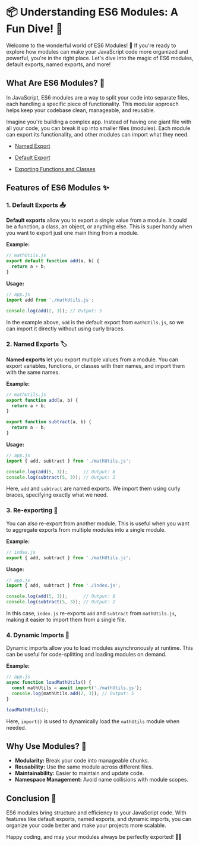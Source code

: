 # 📦 Understanding ES6 Modules: A Fun Dive! 🚀

Welcome to the wonderful world of ES6 Modules! 🌟 If you're ready to explore how modules can make your JavaScript code more organized and powerful, you're in the right place. Let's dive into the magic of ES6 modules, default exports, named exports, and more!

## What Are ES6 Modules? 🤔

In JavaScript, ES6 modules are a way to split your code into separate files, each handling a specific piece of functionality. This modular approach helps keep your codebase clean, manageable, and reusable.

Imagine you're building a complex app. Instead of having one giant file with all your code, you can break it up into smaller files (modules). Each module can export its functionality, and other modules can import what they need.

- [Named Export](https://youtu.be/jpFAvYV-8tM?feature=shared)

- [Default Export](https://youtu.be/OMunaJ0YZxM?feature=shared)

- [Exporting Functions and Classes](https://youtu.be/Ex11_N-Fn94?feature=shared)

## Features of ES6 Modules ✨

### 1. **Default Exports** 📤

**Default exports** allow you to export a single value from a module. It could be a function, a class, an object, or anything else. This is super handy when you want to export just one main thing from a module.

**Example:**

```javascript
// mathUtils.js
export default function add(a, b) {
  return a + b;
}
```

**Usage:**

```javascript
// app.js
import add from './mathUtils.js';

console.log(add(2, 3)); // Output: 5
```

In the example above, `add` is the default export from `mathUtils.js`, so we can import it directly without using curly braces.

### 2. **Named Exports** 🏷️

**Named exports** let you export multiple values from a module. You can export variables, functions, or classes with their names, and import them with the same names.

**Example:**

```javascript
// mathUtils.js
export function add(a, b) {
  return a + b;
}

export function subtract(a, b) {
  return a - b;
}
```

**Usage:**

```javascript
// app.js
import { add, subtract } from './mathUtils.js';

console.log(add(5, 3));      // Output: 8
console.log(subtract(5, 3)); // Output: 2
```

Here, `add` and `subtract` are named exports. We import them using curly braces, specifying exactly what we need.

### 3. **Re-exporting** 🔄

You can also re-export from another module. This is useful when you want to aggregate exports from multiple modules into a single module.

**Example:**

```javascript
// index.js
export { add, subtract } from './mathUtils.js';
```

**Usage:**

```javascript
// app.js
import { add, subtract } from './index.js';

console.log(add(5, 3));      // Output: 8
console.log(subtract(5, 3)); // Output: 2
```

In this case, `index.js` re-exports `add` and `subtract` from `mathUtils.js`, making it easier to import them from a single file.

### 4. **Dynamic Imports** 🚀

Dynamic imports allow you to load modules asynchronously at runtime. This can be useful for code-splitting and loading modules on demand.

**Example:**

```javascript
// app.js
async function loadMathUtils() {
  const mathUtils = await import('./mathUtils.js');
  console.log(mathUtils.add(2, 3)); // Output: 5
}

loadMathUtils();
```

Here, `import()` is used to dynamically load the `mathUtils` module when needed.

## Why Use Modules? 🌟

- **Modularity:** Break your code into manageable chunks.
- **Reusability:** Use the same module across different files.
- **Maintainability:** Easier to maintain and update code.
- **Namespace Management:** Avoid name collisions with module scopes.

## Conclusion 🎉

ES6 modules bring structure and efficiency to your JavaScript code. With features like default exports, named exports, and dynamic imports, you can organize your code better and make your projects more scalable.

Happy coding, and may your modules always be perfectly exported! 🚀🎈


